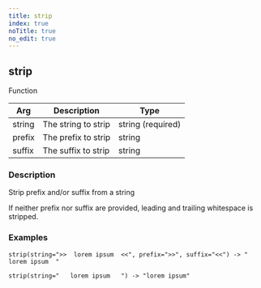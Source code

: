```yaml
---
title: strip
index: true
noTitle: true
no_edit: true
---
```




<div class="vql_item"></div>


## strip
<span class='vql_type label label-warning pull-right page-header'>Function</span>



<div class="vqlargs"></div>

Arg | Description | Type
----|-------------|-----
string|The string to strip|string (required)
prefix|The prefix to strip|string
suffix|The suffix to strip|string

### Description

Strip prefix and/or suffix from a string

If neither prefix nor suffix are provided, leading and trailing
whitespace is stripped.

### Examples

```vql
strip(string=">>  lorem ipsum  <<", prefix=">>", suffix="<<") -> "  lorem ipsum  "
```

```vql
strip(string="   lorem ipsum   ") -> "lorem ipsum"
```



